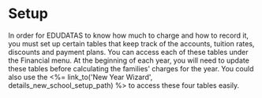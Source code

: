 # Setup

In order for EDUDATAS to know how much to charge and how to record it, you must set up certain tables that
keep track of the accounts, tuition rates, discounts and payment plans. You can access each of these tables
under the Financial menu. At the beginning of each year, you will need to update these tables before
calculating the families' charges for the year. You could also use the
<%= link_to('New Year Wizard', details_new_school_setup_path) %> to access these four tables easily.
